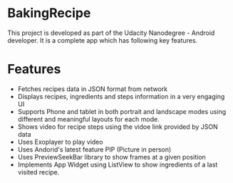 # BakingRecipe
This project is developed as part of the Udacity Nanodegree - Android developer. It is a complete app which has following key features.


# Features
- Fetches recipes data in JSON format from network
- Displays recipes, ingredients and steps information in a very engaging UI
- Supports Phone and tablet in both portrait and landscape modes using different and meaningful layouts for each mode.
- Shows video for recipe steps using the vidoe link provided by JSON data 
- Uses Exoplayer to play video
- Uses Andorid's latest feature PIP (Picture in person)
- Uses PreviewSeekBar library to show frames at a given position 
- Implements App Widget using ListView to show ingredients of a last visited recipe.
